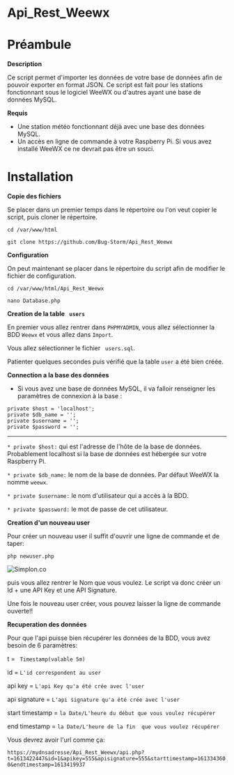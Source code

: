 # Api_Rest_Weewx



# Préambule  

__Description__  

 Ce script permet d'importer  les  données de votre base de données afin de pouvoir exporter en format JSON.  Ce script est fait pour les stations fonctionnant sous le logiciel WeeWX ou d'autres ayant une base de données MySQL.  


 __Requis__ 

 * Une station météo fonctionnant déjà avec une base des données MySQL.
 * Un accès en ligne de commande à votre Raspberry Pi. Si vous avez installé WeeWX ce ne devrait pas être un souci.   



# __Installation__


 __Copie des fichiers__
 
 Se placer dans un premier temps dans le répertoire ou l'on veut copier le script, puis cloner le répertoire.  

 ` cd /var/www/html `  

 ` git clone https://github.com/Bug-Storm/Api_Rest_Weewx `    

 __Configuration__

On peut maintenant se placer dans le répertoire du script afin de modifier le fichier de configuration.

 ` cd /var/www/html/Api_Rest_Weewx `  
 
 ` nano Database.php `

__Creation de la table ` users`__

En premier vous allez rentrer dans `PHPMYADMIN`, vous allez sélectionner la BDD `Weewx` et vous allez dans ` Import `.  

Vous allez sélectionner le fichier ` users.sql`.

Patienter quelques secondes puis vérifié que la table `user` a été bien créée.  

 __Connection a la base des données__ 

 * Si vous avez une base de données MySQL, il va falloir renseigner les paramètres de connexion à la base :

  
  ` private $host = 'localhost'; `    
   `private $db_name = '';`     
   `private $username = ''; `    
   `private $password = ''; `  
   

----------------------------------------------------------------------------------------------------------------------------------------

  `* private $host:`   qui est l'adresse de l'hôte de la base de données. Probablement localhost si la base de données est hébergée sur votre Raspberry Pi.  

 `* private $db_name:`   le nom de la base de données. Par défaut WeeWX la nomme ` weewx `.  

 `* private $username:`   le nom d'utilisateur qui a accès à la BDD.

 `* private $password:`   le mot de passe de cet utilisateur.  

 
 __Creation d'un nouveau user__
 
 Pour créer un nouveau user il suffit d'ouvrir une ligne de commande et de taper:

 ` php newuser.php `

![Simplon.co](https://i.imgur.com/tsw3Hqe.gif)


puis vous allez rentrer le Nom que vous voulez.  Le script va donc créer un Id + une API Key et une API Signature.  

Une fois le nouveau user créer, vous pouvez laisser la ligne de commande ouverte!!


__Recuperation des données__

Pour que l'api puisse bien récupérer les données de la BDD, vous avez besoin de 6 paramètres: 


t =  ` Timestamp(valable 5m)`

id = ` L'id correspondent au user `

api key = ` L'api Key qu'a été crée avec l'user `

api signature = ` L'api signature qu'a été crée avec l'user `

start timestamp = ` la Date/L'heure du début que vous voulez récupérer  `

end timestamp = ` la Date/L'heure de la fin  que vous voulez récupérer  `



Vous devrez avoir l'url comme ça: 

`https://mydnsadresse/Api_Rest_Weewx/api.php?t=1613422447&id=1&apikey=555&apisignature=555&starttimestamp=1613343600&endtimestamp=1613419937 `


